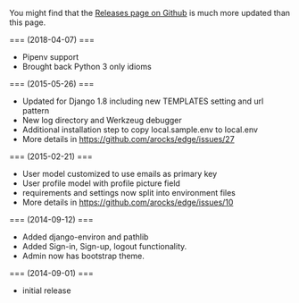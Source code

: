 You might find that the [Releases page on Github](https://github.com/arocks/edge/releases) is much more updated than this page.

=== (2018-04-07) ===

  * Pipenv support
  * Brought back Python 3 only idioms

=== (2015-05-26) ===

  * Updated for Django 1.8 including new TEMPLATES setting and url pattern
  * New log directory and Werkzeug debugger
  * Additional installation step to copy local.sample.env to local.env
  * More details in https://github.com/arocks/edge/issues/27

=== (2015-02-21) ===

  * User model customized to use emails as primary key
  * User profile model with profile picture field
  * requirements and settings now split into environment files
  * More details in https://github.com/arocks/edge/issues/10

=== (2014-09-12) ===

  * Added django-environ and pathlib
  * Added Sign-in, Sign-up, logout functionality.
  * Admin now has bootstrap theme.

=== (2014-09-01) ===

  * initial release
